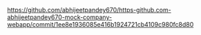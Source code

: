 https://github.com/abhijeetpandey670/https-github.com-abhijeetpandey670-mock-company-webapp/commit/1ee8e1936085e416b1924721cb4109c980fc8d80
